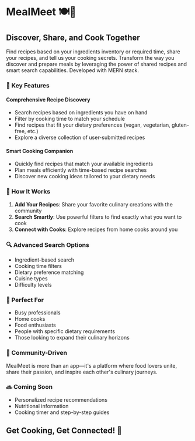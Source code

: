 # MealMeet 🍽️👥

## Discover, Share, and Cook Together

Find recipes based on your ingredients inventory or required time, share your recipes, and tell us your cooking secrets. Transform the way you discover and prepare meals by leveraging the power of shared recipes and smart search capabilities. Developed with MERN stack.

### 🌟 Key Features

#### Comprehensive Recipe Discovery

- Search recipes based on ingredients you have on hand
- Filter by cooking time to match your schedule
- Find recipes that fit your dietary preferences (vegan, vegetarian, gluten-free, etc.)
- Explore a diverse collection of user-submitted recipes

#### Smart Cooking Companion

- Quickly find recipes that match your available ingredients
- Plan meals efficiently with time-based recipe searches
- Discover new cooking ideas tailored to your dietary needs

### 🚀 How It Works

1. **Add Your Recipes**: Share your favorite culinary creations with the community
2. **Search Smartly**: Use powerful filters to find exactly what you want to cook
3. **Connect with Cooks**: Explore recipes from home cooks around you

### 🔍 Advanced Search Options

- Ingredient-based search
- Cooking time filters
- Dietary preference matching
- Cuisine types
- Difficulty levels

### 📱 Perfect For

- Busy professionals
- Home cooks
- Food enthusiasts
- People with specific dietary requirements
- Those looking to expand their culinary horizons

### 🤝 Community-Driven

MealMeet is more than an app—it's a platform where food lovers unite, share their passion, and inspire each other's culinary journeys.

### 🔜 Coming Soon

- Personalized recipe recommendations
- Nutritional information
- Cooking timer and step-by-step guides

## Get Cooking, Get Connected! 🥘
